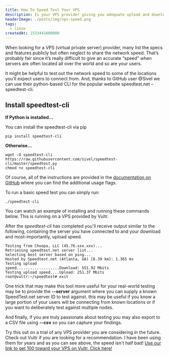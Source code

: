 ```yaml
---
title: How To Speed Test Your VPS
description: Is your VPS provider giving you adequate upload and download speeds? Use the speedtest-cli package to run a speed test from the terminal
headerImage: ./posts/img/vps-speed.png
tags:
  - linux
createdAt: 1533441600000
---
```


When looking for a VPS (virtual private server) provider, many list the specs and features publicly but often neglect to share the network speed. That’s probably fair since it’s really difficult to give an accurate “speed” when servers are often located all over the world and so are your users.

It might be helpful to test out the network speed to some of the locations you’ll expect users to connect from. And, thanks to GitHub user @Sivel we can use their python-based CLI for the popular website speedtest.net – speedtest-cli.

## Install speedtest-cli

**If Python is installed…**

You can install the speedtest-cli via pip

```shell
pip install speedtest-cli
```

**Otherwise...**

```shell
wget -O speedtest-cli https://raw.githubusercontent.com/sivel/speedtest-cli/master/speedtest.py
chmod +x speedtest-cli
```

Of course, all of the instructions are provided in the [documentation on GitHub](https://github.com/sivel/speedtest-cli#usage) where you can find the additional usage flags.

To run a basic speed test you can simply run:

```shell
./speedtest-cli
```

You can watch an example of installing and running these commands below. This is running on a VPS provided by Vultr.

<center>
<script id="asciicast-MoRw0B2uhdjXuBrTm7klfqgjL" src="https://asciinema.org/a/MoRw0B2uhdjXuBrTm7klfqgjL.js" async></script>
</center>

After the _speedtest-cli_ has completed you'll receive output similar to the following, containing the server you have connected to and your download and most-importantly, upload speed.

```shell
Testing from Choopa, LLC (45.76.xxx.xxx)...
Retrieving speedtest.net server list...
Selecting best server based on ping...
Hosted by Speedtest.net (Atlanta, GA) [6.39 km]: 1.365 ms
Testing upload
speed...................Download: 551.92 Mbits
Testing upload speed....Upload: 251.37 Mbits
root@vultr:~/speedtest# exit
```

One trick that may make this tool more useful for your real-world testing may be to provide the **--server** argument where you can supply a known SpeedTest.net server ID to test against. this may be useful if you know a large portion of your users will be connecting from known locations or if you want to deliberately test against multiple nodes.

And finally, if you are truly passionate about testing you may also export to a CSV file using **--csv** so you can capture your findings.

Try this out on a trial of any VPS provider you are considering in the future. Check out Vultr if you are looking for a recommendation. I have been using them for years and as you can see above, the speed isn't half bad! [Use our link to get 100 toward your VPS on Vultr. Click here!](https://www.vultr.com/?ref=7322284)